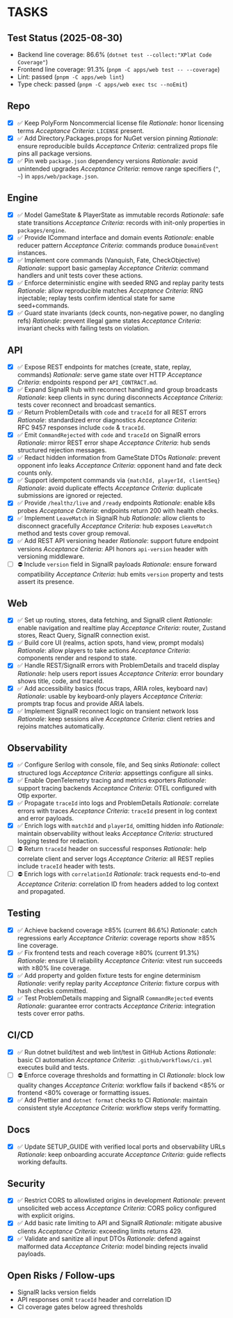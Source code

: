 # TASKS

## Test Status (2025-08-30)
- Backend line coverage: 86.6% (`dotnet test --collect:"XPlat Code Coverage"`)
- Frontend line coverage: 91.3% (`pnpm -C apps/web test -- --coverage`)
- Lint: passed (`pnpm -C apps/web lint`)
- Type check: passed (`pnpm -C apps/web exec tsc --noEmit`)

## Repo
- [x] ✅ Keep PolyForm Noncommercial license file
  _Rationale_: honor licensing terms
  _Acceptance Criteria_: `LICENSE` present.
- [x] ✅ Add Directory.Packages.props for NuGet version pinning
  _Rationale_: ensure reproducible builds
  _Acceptance Criteria_: centralized props file pins all package versions.
- [x] ✅ Pin web `package.json` dependency versions
  _Rationale_: avoid unintended upgrades
  _Acceptance Criteria_: remove range specifiers (`^`, `~`) in `apps/web/package.json`.

## Engine
- [x] ✅ Model GameState & PlayerState as immutable records
  _Rationale_: safe state transitions
  _Acceptance Criteria_: records with init-only properties in `packages/engine`.
- [x] ✅ Provide ICommand interface and domain events
  _Rationale_: enable reducer pattern
  _Acceptance Criteria_: commands produce `DomainEvent` instances.
- [x] ✅ Implement core commands (Vanquish, Fate, CheckObjective)
  _Rationale_: support basic gameplay
  _Acceptance Criteria_: command handlers and unit tests cover these actions.
- [x] ✅ Enforce deterministic engine with seeded RNG and replay parity tests
  _Rationale_: allow reproducible matches
  _Acceptance Criteria_: RNG injectable; replay tests confirm identical state for same seed+commands.
- [x] ✅ Guard state invariants (deck counts, non‑negative power, no dangling refs)
  _Rationale_: prevent illegal game states
  _Acceptance Criteria_: invariant checks with failing tests on violation.

## API
- [x] ✅ Expose REST endpoints for matches (create, state, replay, commands)
  _Rationale_: serve game state over HTTP
  _Acceptance Criteria_: endpoints respond per `API_CONTRACT.md`.
- [x] ✅ Expand SignalR hub with reconnect handling and group broadcasts
  _Rationale_: keep clients in sync during disconnects
  _Acceptance Criteria_: tests cover reconnect and broadcast semantics.
- [x] ✅ Return ProblemDetails with `code` and `traceId` for all REST errors
  _Rationale_: standardized error diagnostics
  _Acceptance Criteria_: RFC 9457 responses include `code` & `traceId`.
- [x] ✅ Emit `CommandRejected` with `code` and `traceId` on SignalR errors
  _Rationale_: mirror REST error shape
  _Acceptance Criteria_: hub sends structured rejection messages.
- [x] ✅ Redact hidden information from GameState DTOs
  _Rationale_: prevent opponent info leaks
  _Acceptance Criteria_: opponent hand and fate deck counts only.
- [x] ✅ Support idempotent commands via `{matchId, playerId, clientSeq}`
  _Rationale_: avoid duplicate effects
  _Acceptance Criteria_: duplicate submissions are ignored or rejected.
- [x] ✅ Provide `/healthz/live` and `/ready` endpoints
  _Rationale_: enable k8s probes
  _Acceptance Criteria_: endpoints return 200 with health checks.
- [x] ✅ Implement `LeaveMatch` in SignalR hub
  _Rationale_: allow clients to disconnect gracefully
  _Acceptance Criteria_: hub exposes `LeaveMatch` method and tests cover group removal.
- [x] ✅ Add REST API versioning header
  _Rationale_: support future endpoint versions
  _Acceptance Criteria_: API honors `api-version` header with versioning middleware.
- [ ] ⛔ Include `version` field in SignalR payloads
  _Rationale_: ensure forward compatibility
  _Acceptance Criteria_: hub emits `version` property and tests assert its presence.

## Web
- [x] ✅ Set up routing, stores, data fetching, and SignalR client
  _Rationale_: enable navigation and realtime play
  _Acceptance Criteria_: router, Zustand stores, React Query, SignalR connection exist.
- [x] ✅ Build core UI (realms, action spots, hand view, prompt modals)
  _Rationale_: allow players to take actions
  _Acceptance Criteria_: components render and respond to state.
- [x] ✅ Handle REST/SignalR errors with ProblemDetails and traceId display
  _Rationale_: help users report issues
  _Acceptance Criteria_: error boundary shows title, code, and traceId.
- [x] ✅ Add accessibility basics (focus traps, ARIA roles, keyboard nav)
  _Rationale_: usable by keyboard‑only players
  _Acceptance Criteria_: prompts trap focus and provide ARIA labels.
- [x] ✅ Implement SignalR reconnect logic on transient network loss
  _Rationale_: keep sessions alive
  _Acceptance Criteria_: client retries and rejoins matches automatically.

## Observability
- [x] ✅ Configure Serilog with console, file, and Seq sinks
  _Rationale_: collect structured logs
  _Acceptance Criteria_: appsettings configure all sinks.
- [x] ✅ Enable OpenTelemetry tracing and metrics exporters
  _Rationale_: support tracing backends
  _Acceptance Criteria_: OTEL configured with Otlp exporter.
- [x] ✅ Propagate `traceId` into logs and ProblemDetails
  _Rationale_: correlate errors with traces
  _Acceptance Criteria_: `traceId` present in log context and error payloads.
- [x] ✅ Enrich logs with `matchId` and `playerId`, omitting hidden info
  _Rationale_: maintain observability without leaks
  _Acceptance Criteria_: structured logging tested for redaction.
- [ ] ⛔ Return `traceId` header on successful responses
  _Rationale_: help correlate client and server logs
  _Acceptance Criteria_: all REST replies include `traceId` header with tests.
- [ ] ⛔ Enrich logs with `correlationId`
  _Rationale_: track requests end-to-end
  _Acceptance Criteria_: correlation ID from headers added to log context and propagated.

## Testing
- [x] ✅ Achieve backend coverage ≥85% (current 86.6%)
  _Rationale_: catch regressions early
  _Acceptance Criteria_: coverage reports show ≥85% line coverage.
- [x] ✅ Fix frontend tests and reach coverage ≥80% (current 91.3%)
  _Rationale_: ensure UI reliability
  _Acceptance Criteria_: vitest run succeeds with ≥80% line coverage.
- [x] ✅ Add property and golden fixture tests for engine determinism
  _Rationale_: verify replay parity
  _Acceptance Criteria_: fixture corpus with hash checks committed.
- [x] ✅ Test ProblemDetails mapping and SignalR `CommandRejected` events
  _Rationale_: guarantee error contracts
  _Acceptance Criteria_: integration tests cover error paths.

## CI/CD
- [x] ✅ Run dotnet build/test and web lint/test in GitHub Actions
  _Rationale_: basic CI automation
  _Acceptance Criteria_: `.github/workflows/ci.yml` executes build and tests.
- [ ] ⛔ Enforce coverage thresholds and formatting in CI
  _Rationale_: block low quality changes
  _Acceptance Criteria_: workflow fails if backend <85% or frontend <80% coverage or formatting issues.
- [x] ✅ Add Prettier and `dotnet format` checks to CI
  _Rationale_: maintain consistent style
  _Acceptance Criteria_: workflow steps verify formatting.

## Docs
- [x] ✅ Update SETUP_GUIDE with verified local ports and observability URLs
  _Rationale_: keep onboarding accurate
  _Acceptance Criteria_: guide reflects working defaults.

## Security
- [x] ✅ Restrict CORS to allowlisted origins in development
  _Rationale_: prevent unsolicited web access
  _Acceptance Criteria_: CORS policy configured with explicit origins.
 - [x] ✅ Add basic rate limiting to API and SignalR
  _Rationale_: mitigate abusive clients
  _Acceptance Criteria_: exceeding limits returns 429.
 - [x] ✅ Validate and sanitize all input DTOs
  _Rationale_: defend against malformed data
  _Acceptance Criteria_: model binding rejects invalid payloads.

## Open Risks / Follow-ups
- SignalR lacks version fields
- API responses omit `traceId` header and correlation ID
- CI coverage gates below agreed thresholds
